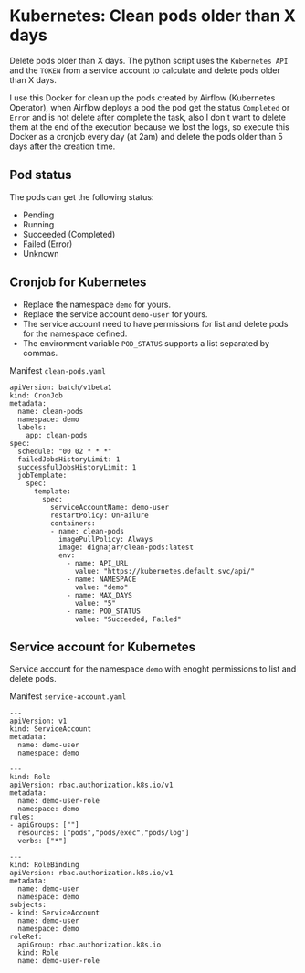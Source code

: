 # Kubernetes: Clean pods older than X days
Delete pods older than X days. The python script uses the `Kubernetes API` and the `TOKEN` from a service account to calculate and delete pods older than X days.

I use this Docker for clean up the pods created by Airflow (Kubernetes Operator), when Airflow deploys a pod the pod get the status `Completed` or `Error` and is not delete after complete the task, also I don't want to delete them at the end of the execution because we lost the logs, so execute this Docker as a cronjob every day (at 2am) and delete the pods older than 5 days after the creation time.

## Pod status
The pods can get the following status:
- Pending
- Running
- Succeeded (Completed)
- Failed (Error)
- Unknown

## Cronjob for Kubernetes
- Replace the namespace `demo` for yours.
- Replace the service account `demo-user` for yours.
- The service account need to have permissions for list and delete pods for the namespace defined.
- The environment variable `POD_STATUS` supports a list separated by commas.

Manifest `clean-pods.yaml`
```
apiVersion: batch/v1beta1
kind: CronJob
metadata:
  name: clean-pods
  namespace: demo
  labels:
    app: clean-pods
spec:
  schedule: "00 02 * * *"
  failedJobsHistoryLimit: 1
  successfulJobsHistoryLimit: 1
  jobTemplate:
    spec:
      template:
        spec:
          serviceAccountName: demo-user
          restartPolicy: OnFailure
          containers:
          - name: clean-pods
            imagePullPolicy: Always
            image: dignajar/clean-pods:latest
            env:
              - name: API_URL
                value: "https://kubernetes.default.svc/api/"
              - name: NAMESPACE
                value: "demo"
              - name: MAX_DAYS
                value: "5"
              - name: POD_STATUS
                value: "Succeeded, Failed"
```

## Service account for Kubernetes
Service account for the namespace `demo` with enoght permissions to list and delete pods.

Manifest `service-account.yaml`
```
---
apiVersion: v1
kind: ServiceAccount
metadata:
  name: demo-user
  namespace: demo

---
kind: Role
apiVersion: rbac.authorization.k8s.io/v1
metadata:
  name: demo-user-role
  namespace: demo
rules:
- apiGroups: [""]
  resources: ["pods","pods/exec","pods/log"]
  verbs: ["*"]

---
kind: RoleBinding
apiVersion: rbac.authorization.k8s.io/v1
metadata:
  name: demo-user
  namespace: demo
subjects:
- kind: ServiceAccount
  name: demo-user
  namespace: demo
roleRef:
  apiGroup: rbac.authorization.k8s.io
  kind: Role
  name: demo-user-role
```
